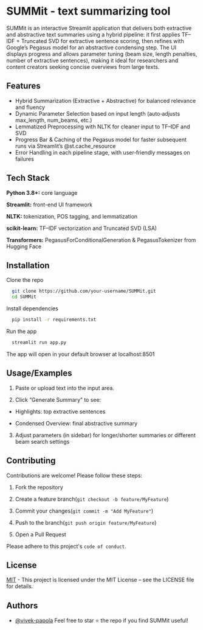 
# SUMMit - text summarizing tool

SUMMit is an interactive Streamlit application that delivers both extractive and abstractive text summaries using a hybrid pipeline: it first applies TF–IDF + Truncated SVD for extractive sentence scoring, then refines with Google’s Pegasus model for an abstractive condensing step. The UI displays progress and allows parameter tuning (beam size, length penalties, number of extractive sentences), making it ideal for researchers and content creators seeking concise overviews from large texts.

## Features

- Hybrid Summarization (Extractive + Abstractive) for balanced relevance and fluency
- Dynamic Parameter Selection based on input length (auto‐adjusts max_length, num_beams, etc.)
- Lemmatized Preprocessing with NLTK for cleaner input to TF–IDF and SVD
- Progress Bar & Caching of the Pegasus model for faster subsequent runs via Streamlit’s @st.cache_resource
- Error Handling in each pipeline stage, with user‐friendly messages on failures


## Tech Stack

**Python 3.8+:** core language

**Streamlit:** front-end UI framework

**NLTK:** tokenization, POS tagging, and lemmatization

**scikit-learn:** TF–IDF vectorization and Truncated SVD (LSA)

**Transformers:** PegasusForConditionalGeneration & PegasusTokenizer from Hugging Face

## Installation

Clone the repo

```bash
  git clone https://github.com/your-username/SUMMit.git  
  cd SUMMit  
```
Install dependencies
```bash
  pip install -r requirements.txt  
```
Run the app
```bash
  streamlit run app.py    
```
The app will open in your default browser at localhost:8501
## Usage/Examples

   1. Paste or upload text into the input area.

   2. Click “Generate Summary” to see:

- Highlights: top extractive sentences

- Condensed Overview: final abstractive summary

3. Adjust parameters (in sidebar) for longer/shorter summaries or different beam search settings


## Contributing

Contributions are welcome! Please follow these steps:

1. Fork the repository

2. Create a feature branch(`git checkout -b feature/MyFeature`)

3. Commit your changes(`git commit -m "Add MyFeature"`)

4. Push to the branch(`git push origin feature/MyFeature`)

5. Open a Pull Request

Please adhere to this project's `code of conduct`.


## License

[MIT](https://choosealicense.com/licenses/mit/) - 
This project is licensed under the MIT License – see the LICENSE file for details.

## Authors

- [@vivek-papola](https://www.github.com/vivek-papola)
Feel free to star ⭐ the repo if you find SUMMit useful!
